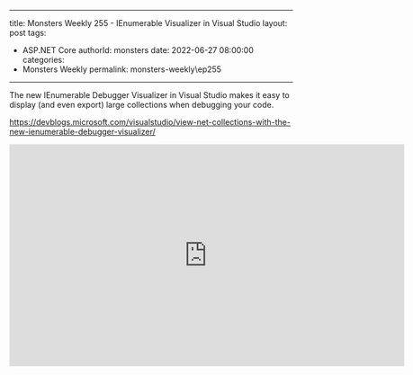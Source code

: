 
---
title: Monsters Weekly 255 -  IEnumerable Visualizer in Visual Studio
layout: post
tags: 
  - ASP.NET Core
authorId: monsters
date: 2022-06-27 08:00:00
categories:
  - Monsters Weekly
permalink: monsters-weekly\ep255
---

The new IEnumerable Debugger Visualizer in Visual Studio makes it easy to display (and even export) large collections when debugging your code.

https://devblogs.microsoft.com/visualstudio/view-net-collections-with-the-new-ienumerable-debugger-visualizer/

<iframe width="702" height="395" src="https://www.youtube.com/embed/umB7fN9WerE" frameborder="0" allow="accelerometer; autoplay; encrypted-media; gyroscope; picture-in-picture" allowfullscreen></iframe>
